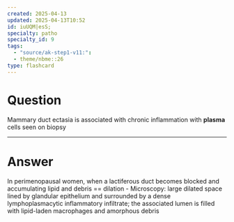 ```yaml
---
created: 2025-04-13
updated: 2025-04-13T10:52
id: iuUQM|esS;
specialty: patho
specialty_id: 9
tags:
  - "source/ak-step1-v11:": 
  - theme/nbme::26
type: flashcard
---
```


# Question
Mammary duct ectasia is associated with chronic inflammation with **plasma** cells seen on biopsy

---

# Answer
In perimenopausal women, when a lactiferous duct becomes blocked and accumulating lipid and debris == dilation  - Microscopy: large dilated space lined by glandular epithelium and surrounded by a dense lymphoplasmacytic inflammatory infiltrate; the associated lumen is filled with lipid-laden macrophages and amorphous debris